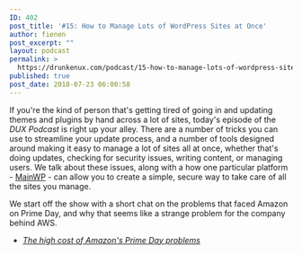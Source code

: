 ```yaml
---
ID: 402
post_title: '#15: How to Manage Lots of WordPress Sites at Once'
author: fienen
post_excerpt: ""
layout: podcast
permalink: >
  https://drunkenux.com/podcast/15-how-to-manage-lots-of-wordpress-sites-at-once/
published: true
post_date: 2018-07-23 06:00:58
---
```

If you're the kind of person that's getting tired of going in and updating themes and plugins by hand across a lot of sites, today's episode of the <em>DUX Podcast</em> is right up your alley. There are a number of tricks you can use to streamline your update process, and a number of tools designed around making it easy to manage a lot of sites all at once, whether that's doing updates, checking for security issues, writing content, or managing users. We talk about these issues, along with a how one particular platform - <a href="https://mainwp.com/">MainWP</a> - can allow you to create a simple, secure way to take care of all the sites you manage.

We start off the show with a short chat on the problems that faced Amazon on Prime Day, and why that seems like a strange problem for the company behind AWS.
<ul>
 	<li><a href="https://www.axios.com/high-cost-of-amazons-prime-day-problems-1531832218-5b2533c0-f10c-4479-9f75-f829669173cc.html"><em>The high cost of Amazon's Prime Day problems</em></a></li>
</ul>